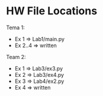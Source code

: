 # HW File Locations

Tema 1:

* Ex 1 => Lab1/main.py
* Ex 2..4 => written

Team 2:

* Ex 1 => Lab3/ex3.py
* Ex 2 => Lab3/ex4.py
* Ex 3 => Lab4/ex2.py
* Ex 4 => written
